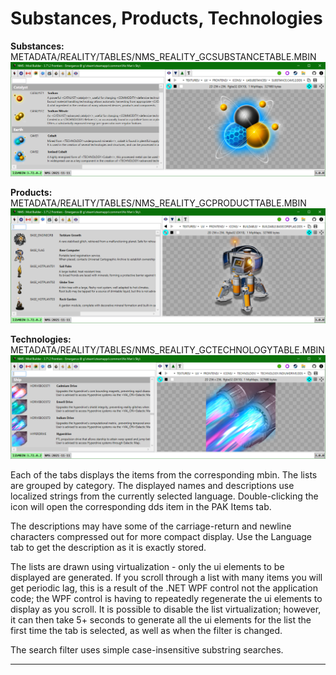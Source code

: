 # Substances, Products, Technologies

**Substances:** METADATA/REALITY/TABLES/NMS_REALITY_GCSUBSTANCETABLE.MBIN
![](Substances.png)

**Products:** METADATA/REALITY/TABLES/NMS_REALITY_GCPRODUCTTABLE.MBIN
![](Products.png)

**Technologies:** METADATA/REALITY/TABLES/NMS_REALITY_GCTECHNOLOGYTABLE.MBIN
![](Technologies.png)

Each of the tabs displays the items from the corresponding mbin.  The lists are grouped by category.
The displayed names and descriptions use localized strings from the currently selected language.
Double-clicking the icon will open the corresponding dds item in the PAK Items tab.

The descriptions may have some of the carriage-return and newline characters compressed out for more compact display.
Use the Language tab to get the description as it is exactly stored.

The lists are drawn using virtualization - only the ui elements to be displayed are generated.
If you scroll through a list with many items you will get periodic lag, this is a result of the .NET WPF control not the application code;
the WPF control is having to repeatedly regenerate the ui elements to display as you scroll.
It is possible to disable the list virtualization; however, it can then take 5+ seconds to generate all the ui elements for the list the first time the tab is selected,
as well as when the filter is changed.

The search filter uses simple case-insensitive substring searches.

---
